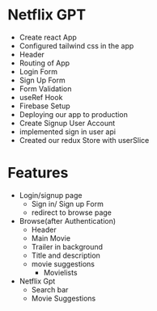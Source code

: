 # Netflix GPT

- Create react App
- Configured tailwind css in the app
- Header
- Routing of App
- Login Form
- Sign Up Form
- Form Validation
- useRef Hook
- Firebase Setup
- Deploying our app to production
- Create Signup User Account
- implemented sign in user api
- Created our redux Store with userSlice

# Features

- Login/signup page
  - Sign in/ Sign up Form
  - redirect to browse page
- Browse(after Authentication)
  - Header
  - Main Movie
  - Trailer in background
  - Title and description
  - movie suggestions
    - Movielists
- Netflix Gpt
  - Search bar
  - Movie Suggestions
